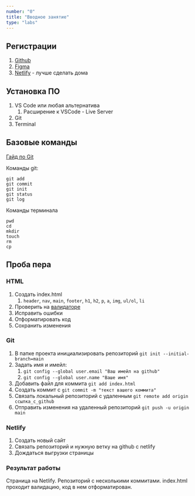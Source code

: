 ```yaml
---
number: "0"
title: "Вводное занятие"
type: "labs"
---
```


## Регистрации

1. [Github](//github.com)
1. [Figma](//figma.com)
1. [Netlify](//www.netlify.com) - лучше сделать дома

## Установка ПО

1. VS Code или любая альтернатива
   1. Расширение к VSCode - Live Server
1. Git
1. Terminal

## Базовые команды

[Гайд по Git](/web-course-site/useful/git)

Команды git:

```
git add
git commit
git init
git status
git log
```

Команды терминала

```
pwd
cd
mkdir
touch
rm
cp
```

## Проба пера

### HTML

1. Создать index.html
   1. `header`, `nav`, `main`, `footer`, `h1`, `h2`, `p`, `a`, `img`, `ul/ol`, `li`
1. Проверить на [валидаторе](https://validator.w3.org/)
1. Исправить ошибки
1. Отформатировать код
1. Сохранить изменения

### Git

1. В папке проекта инициализировать репозиторий `git init --initial-branch=main`
1. Задать имя и имейл:
   1. `git config --global user.email "Ваш имейл на github"`
   1. `git config --global user.name "Ваше имя"`
1. Добавить файл для коммита `git add index.html`
1. Создать коммит с `git commit -m "текст вашего коммита"`
1. Связать локальный репозиторий с удаленным `git remote add origin ссылка_с_github`
1. Отправить изменения на удаленный репозиторий `git push -u origin main`

### Netlify

1. Создать новый сайт
1. Связать репозиторий и нужную ветку на github с netlify
1. Дождаться выгрузки страницы

### Результат работы

Страница на Netlify. Репозиторий с несколькими коммитами. index.html проходит валидацию, код в нем отформатирован.

